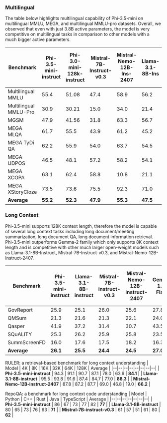 ### Multilingual
The table below highlights multilingual capability of Phi-3.5-mini on multilingual MMLU, MEGA, and multilingual MMLU-pro datasets. Overall, we observed that even with just 3.8B active parameters, the model is very competitive on multilingual tasks in comparison to other models with a much bigger active parameters.

| Benchmark | Phi-3.5-mini-instruct | Phi-3.0-mini-128k-instruct | Mistral-7B-Instruct-v0.3 | Mistral-Nemo-12B-Ins-2407 | Llama-3.1-8B-Ins | Gemma-2-9B-Ins | Gemini-1.5-Flash | GPT-4o-mini-2024-07-18 (Chat) |
|---|---|---|---|---|---|---|---|---|
| Multilingual MMLU | 55.4 | 51.08 | 47.4 | 58.9 | 56.2 | 63.8 | 77.2 | 72.9 |
| Multilingual MMLU-Pro | 30.9 | 30.21 | 15.0 | 34.0 | 21.4 | 43.0 | 57.9 | 53.2 |
| MGSM | 47.9 | 41.56 | 31.8 | 63.3 | 56.7 | 75.1 | 75.8 | 81.7 |
| MEGA MLQA | 61.7 | 55.5 | 43.9 | 61.2 | 45.2 | 54.4 | 61.6 | 70.0 |
| MEGA TyDi QA | 62.2 | 55.9 | 54.0 | 63.7 | 54.5 | 65.6 | 63.6 | 81.8 |
| MEGA UDPOS | 46.5 | 48.1 | 57.2 | 58.2 | 54.1 | 56.6 | 62.4 | 66.0 |
| MEGA XCOPA | 63.1 | 62.4 | 58.8 | 10.8 | 21.1 | 31.2 | 95.0 | 90.3 |
| MEGA XStoryCloze | 73.5 | 73.6 | 75.5 | 92.3 | 71.0 | 87.0 | 20.7 | 96.6 |
| **Average** | **55.2** | **52.3** | **47.9** | **55.3** | **47.5** | **59.6** | **64.3** | **76.6** |

### Long Context

Phi-3.5-mini supports 128K context length, therefore the model is capable of several long context tasks including long document/meeting summarization, long document QA, long document information retrieval. Phi-3.5-mini outperforms Gemma-2 family which only supports 8K context length and is competitive with other much larger open-weight models such as Llama-3.1-8B-Instruct, Mistral-7B-Instruct-v0.3, and Mistral-Nemo-12B-Instruct-2407.

| Benchmark | Phi-3.5-mini-instruct | Llama-3.1-8B-instruct | Mistral-7B-instruct-v0.3 | Mistral-Nemo-12B-instruct-2407 | Gemini-1.5-Flash | GPT-4o-mini-2024-07-18 (Chat) |
|---|---|---|---|---|---|---|
| GovReport | 25.9 | 25.1 | 26.0 | 25.6 | 27.8 | 24.8 |
| QMSum | 21.3 | 21.6 | 21.3 | 22.1 | 24.0 | 21.7 |
| Qasper | 41.9 | 37.2 | 31.4 | 30.7 | 43.5 | 39.8 |
| SQuALITY | 25.3 | 26.2 | 25.9 | 25.8 | 23.5 | 23.8 |
| SummScreenFD | 16.0 | 17.6 | 17.5 | 18.2 | 16.3 | 17.0 |
| **Average** | **26.1** | **25.5** | **24.4** | **24.5** | **27.0** | **25.4** |

RULER: a retrieval-based benchmark for long context understanding
| Model | 4K | 8K | 16K | 32K | 64K | 128K | Average |
|--|--|--|--|--|--|--|--|
| **Phi-3.5-mini-instruct** | 94.3 | 91.1 | 90.7 | 87.1 | 78.0 | 63.6 | **84.1** |
| **Llama-3.1-8B-instruct** | 95.5 | 93.8 | 91.6 | 87.4 | 84.7 | 77.0 | **88.3** |
| **Mistral-Nemo-12B-instruct-2407** | 87.8 | 87.2 | 87.7 | 69.0 | 46.8 | 19.0 | **66.2** |

RepoQA: a benchmark for long context code understanding
| Model | Python | C++ | Rust | Java | TypeScript | Average |
|--|--|--|--|--|--|--|
| **Phi-3.5-mini-instruct** | 86 | 67 | 73 | 77 | 82 | **77** |
| **Llama-3.1-8B-instruct** | 80 | 65 | 73 | 76 | 63 | **71** |
| **Mistral-7B-instruct-v0.3** | 61 | 57 | 51 | 61 | 80 | **62** |